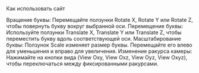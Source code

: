 Как использовать сайт

Вращение буквы:
Перемещайте ползунки Rotate X, Rotate Y или Rotate Z, чтобы повернуть букву вокруг выбранной оси.
Перемещение буквы:
Используйте ползунки Translate X, Translate Y или Translate Z, чтобы переместить букву вдоль соответствующей оси.
Масштабирование буквы:
Ползунок Scale изменяет размер буквы. Перемещайте его влево для уменьшения и вправо для увеличения.
Изменение ракурса камеры:
Нажимайте на кнопки вида (View Oxy, View Oxz, View Oyz, View Oxyz), чтобы переключаться между фиксированными ракурсами.